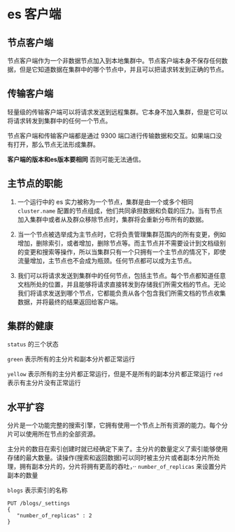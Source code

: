 # es 客户端

## 节点客户端

节点客户端作为一个非数据节点加入到本地集群中。节点客户端本身不保存任何数据，但是它知道数据在集群中的哪个节点中，并且可以把请求转发到正确的节点。

## 传输客户端

轻量级的传输客户端可以将请求发送到远程集群。它本身不加入集群，但是它可以将请求转发到集群中的任何一个节点。

节点客户端和传输客户端都是通过 9300 端口进行传输数据和交互。如果端口没有打开，那么节点无法形成集群。

**客户端的版本和es版本要相同** 否则可能无法通信。

## 主节点的职能

1. 一个运行中的 es 实力被称为一个节点，集群是由一个或多个相同 `cluster.name` 配置的节点组成，他们共同承担数据和负载的压力。当有节点加入集群中或者从及群众移除节点时，集群将会重新分布所有的数据。

2. 当一个节点被选举成为主节点时，它将负责管理集群范围内的所有变更，例如增加，删除索引，或者增加，删除节点等。而主节点并不需要设计到文档级别的变更和搜索等操作，所以当集群只有一个只拥有一个主节点的情况下，即使流量增加，主节点也不会成为瓶颈。任何节点都可以成为主节点。

3. 我们可以将请求发送到集群中的任何节点，包括主节点。每个节点都知道任意文档所处的位置，并且能够将请求直接转发到存储我们所需文档的节点。无论我们将请求发送到哪个节点，它都能负责从各个包含我们所需文档的节点收集数据，并将最终的结果返回给客户端。

## 集群的健康

`status` 的三个状态

`green` 表示所有的主分片和副本分片都正常运行

`yellow` 表示所有的主分片都正常运行，但是不是所有的副本分片都正常运行
`red` 表示有主分片没有正常运行

## 水平扩容

分片是一个功能完整的搜索引擎，它拥有使用一个节点上所有资源的能力。每个分片可以使用所在节点的全部资源。

主分片的数目在索引创建时就已经确定下来了。主分片的数量定义了索引能够使用存储的最大数量。读操作(搜索和返回数据)可以同时被主分片或者副本分片所处理，拥有副本分片的，分片将拥有更高的吞吐，·· `number_of_replicas` 来设置分片副本的数量

`blogs` 表示索引的名称

``` shell
PUT /blogs/_settings
{
   "number_of_replicas" : 2
}
```
